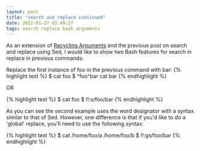 ```yaml
---
layout: post
title: "search and replace continued"
date: 2012-01-27 02:49:27
tags: search replace bash arguments
---
```


</p>
As an extension of <a href="http://segv.me/posts/9">Recycling Arguments</a> and the previous post on search and replace using Sed, I would like to show two Bash features for search in replace in previous commands:
</p>

<p>

Replace the first instance of foo in the previous command with bar:
{% highlight text %}
$ cat foo
$ ^foo^bar
cat bar
{% endhighlight %}

OR

{% highlight text %}
$ cat foo
$ !!:s/foo/bar
{% endhighlight %}
</p>

<p>

As you can see the second example uses the word designator with a syntax similar to that of Sed. However, one difference is that if you'd like to do a 'global' replace, you'll need to use the following syntax:

{% highlight text %}
$ cat /home/foo/a /home/foo/b
$ !!:gs/foo/bar
{% endhighlight %}
</p>

<p>
<p>
